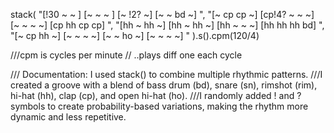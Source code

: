 stack( "[<bd sn>!30 ~ ~ <sn bd rim>] [~ ~ ~ <bd rim sn>] [~ <rim bd sn>!2? ~] [~ ~ bd ~] ", 
       "[~ cp cp ~] [cp!4? ~ ~ ~] [~ ~ ~ ~] [cp hh cp cp] ", 
       "[hh ~ hh ~] [hh ~ hh ~] [hh ~ ~ ~] [hh hh hh bd] ", 
       "[~ cp hh ~] [~ ~ ~ ~] [~ ~ ho ~] [~ ~ ~ ~] " 
     ).s().cpm(120/4)


///cpm is cycles per minute
// <bd sn rim> ..plays diff one each cycle

/// Documentation:  I used stack() to combine multiple rhythmic patterns. 
///I created a groove with a blend of bass drum (bd), snare (sn), rimshot (rim), hi-hat (hh), clap (cp), and open hi-hat (ho). 
///I randomly added ! and ? symbols to create probability-based variations, making the rhythm more dynamic and less repetitive. 
